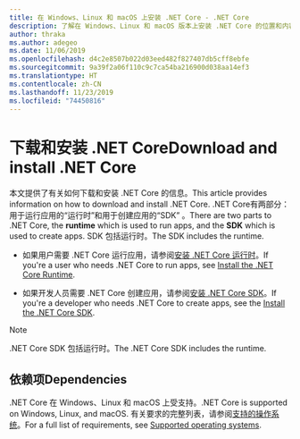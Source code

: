 ```yaml
---
title: 在 Windows、Linux 和 macOS 上安装 .NET Core - .NET Core
description: 了解在 Windows、Linux 和 macOS 版本上安装 .NET Core 的位置和内容。 发现开发、部署和运行 .NET Core 应用所需的依赖项。
author: thraka
ms.author: adegeo
ms.date: 11/06/2019
ms.openlocfilehash: d4c2e8507b022d03eed482f827407db5cff8ebfe
ms.sourcegitcommit: 9a39f2a06f110c9c7ca54ba216900d038aa14ef3
ms.translationtype: HT
ms.contentlocale: zh-CN
ms.lasthandoff: 11/23/2019
ms.locfileid: "74450816"
---
```

# <a name="download-and-install-net-core"></a><span data-ttu-id="97158-104">下载和安装 .NET Core</span><span class="sxs-lookup"><span data-stu-id="97158-104">Download and install .NET Core</span></span>

<span data-ttu-id="97158-105">本文提供了有关如何下载和安装 .NET Core 的信息。</span><span class="sxs-lookup"><span data-stu-id="97158-105">This article provides information on how to download and install .NET Core.</span></span> <span data-ttu-id="97158-106">.NET Core有两部分：用于运行应用的“运行时”和用于创建应用的“SDK”   。</span><span class="sxs-lookup"><span data-stu-id="97158-106">There are two parts to .NET Core, the **runtime** which is used to run apps, and the **SDK** which is used to create apps.</span></span> <span data-ttu-id="97158-107">SDK 包括运行时。</span><span class="sxs-lookup"><span data-stu-id="97158-107">The SDK includes the runtime.</span></span>

- <span data-ttu-id="97158-108">如果用户需要 .NET Core 运行应用，请参阅[安装 .NET Core 运行时](runtime.md)。</span><span class="sxs-lookup"><span data-stu-id="97158-108">If you're a user who needs .NET Core to run apps, see [Install the .NET Core Runtime](runtime.md).</span></span>

- <span data-ttu-id="97158-109">如果开发人员需要 .NET Core 创建应用，请参阅[安装 .NET Core SDK](sdk.md)。</span><span class="sxs-lookup"><span data-stu-id="97158-109">If you're a developer who needs .NET Core to create apps, see the [Install the .NET Core SDK](sdk.md).</span></span>

> [!NOTE]
> <span data-ttu-id="97158-110">.NET Core SDK 包括运行时。</span><span class="sxs-lookup"><span data-stu-id="97158-110">The .NET Core SDK includes the runtime.</span></span>

## <a name="dependencies"></a><span data-ttu-id="97158-111">依赖项</span><span class="sxs-lookup"><span data-stu-id="97158-111">Dependencies</span></span>

<span data-ttu-id="97158-112">.NET Core 在 Windows、Linux 和 macOS 上受支持。</span><span class="sxs-lookup"><span data-stu-id="97158-112">.NET Core is supported on Windows, Linux, and macOS.</span></span> <span data-ttu-id="97158-113">有关要求的完整列表，请参阅[支持的操作系统](dependencies.md)。</span><span class="sxs-lookup"><span data-stu-id="97158-113">For a full list of requirements, see [Supported operating systems](dependencies.md).</span></span>

